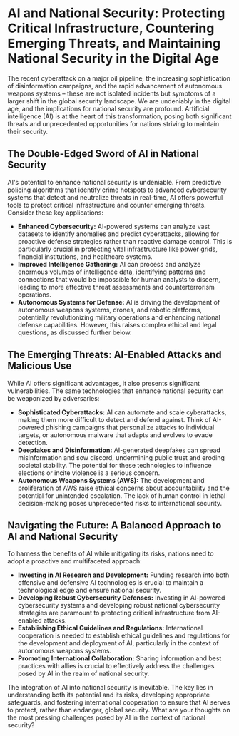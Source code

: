 # AI and National Security: Protecting Critical Infrastructure, Countering Emerging Threats, and Maintaining National Security in the Digital Age

The recent cyberattack on a major oil pipeline, the increasing sophistication of disinformation campaigns, and the rapid advancement of autonomous weapons systems – these are not isolated incidents but symptoms of a larger shift in the global security landscape.  We are undeniably in the digital age, and the implications for national security are profound.  Artificial intelligence (AI) is at the heart of this transformation, posing both significant threats and unprecedented opportunities for nations striving to maintain their security.

## The Double-Edged Sword of AI in National Security

AI's potential to enhance national security is undeniable.  From predictive policing algorithms that identify crime hotspots to advanced cybersecurity systems that detect and neutralize threats in real-time, AI offers powerful tools to protect critical infrastructure and counter emerging threats.  Consider these key applications:

* **Enhanced Cybersecurity:** AI-powered systems can analyze vast datasets to identify anomalies and predict cyberattacks, allowing for proactive defense strategies rather than reactive damage control.  This is particularly crucial in protecting vital infrastructure like power grids, financial institutions, and healthcare systems.
* **Improved Intelligence Gathering:** AI can process and analyze enormous volumes of intelligence data, identifying patterns and connections that would be impossible for human analysts to discern, leading to more effective threat assessments and counterterrorism operations.
* **Autonomous Systems for Defense:**  AI is driving the development of autonomous weapons systems, drones, and robotic platforms, potentially revolutionizing military operations and enhancing national defense capabilities.  However, this raises complex ethical and legal questions, as discussed further below.

## The Emerging Threats: AI-Enabled Attacks and Malicious Use

While AI offers significant advantages, it also presents significant vulnerabilities.  The same technologies that enhance national security can be weaponized by adversaries:

* **Sophisticated Cyberattacks:** AI can automate and scale cyberattacks, making them more difficult to detect and defend against.  Think of AI-powered phishing campaigns that personalize attacks to individual targets, or autonomous malware that adapts and evolves to evade detection.
* **Deepfakes and Disinformation:** AI-generated deepfakes can spread misinformation and sow discord, undermining public trust and eroding societal stability.  The potential for these technologies to influence elections or incite violence is a serious concern.
* **Autonomous Weapons Systems (AWS):** The development and proliferation of AWS raise ethical concerns about accountability and the potential for unintended escalation. The lack of human control in lethal decision-making poses unprecedented risks to international security.


## Navigating the Future: A Balanced Approach to AI and National Security

To harness the benefits of AI while mitigating its risks, nations need to adopt a proactive and multifaceted approach:

* **Investing in AI Research and Development:**  Funding research into both offensive and defensive AI technologies is crucial to maintain a technological edge and ensure national security.
* **Developing Robust Cybersecurity Defenses:**  Investing in AI-powered cybersecurity systems and developing robust national cybersecurity strategies are paramount to protecting critical infrastructure from AI-enabled attacks.
* **Establishing Ethical Guidelines and Regulations:**  International cooperation is needed to establish ethical guidelines and regulations for the development and deployment of AI, particularly in the context of autonomous weapons systems.
* **Promoting International Collaboration:** Sharing information and best practices with allies is crucial to effectively address the challenges posed by AI in the realm of national security.


The integration of AI into national security is inevitable.  The key lies in understanding both its potential and its risks, developing appropriate safeguards, and fostering international cooperation to ensure that AI serves to protect, rather than endanger, global security.  What are your thoughts on the most pressing challenges posed by AI in the context of national security?
